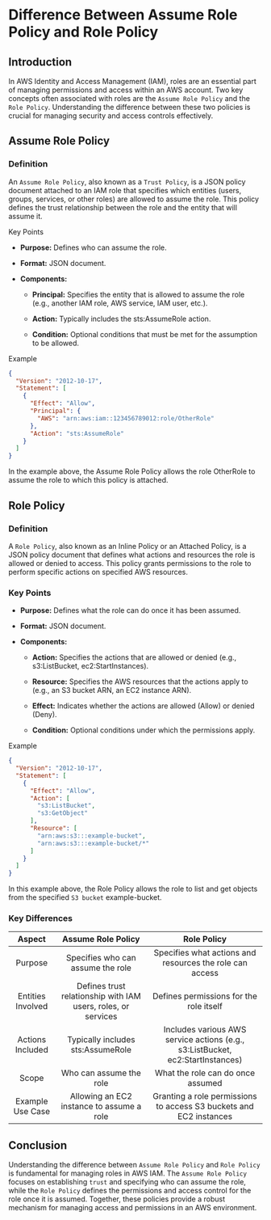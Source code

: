 # Difference Between Assume Role Policy and Role Policy

## Introduction

In AWS Identity and Access Management (IAM), roles are an essential part of managing permissions and access within an AWS account. Two key concepts often associated with roles are the `Assume Role Policy` and the `Role Policy`. Understanding the difference between these two policies is crucial for managing security and access controls effectively.

## Assume Role Policy

### Definition

An `Assume Role Policy`, also known as a `Trust Policy`, is a JSON policy document attached to an IAM role that specifies which entities (users, groups, services, or other roles) are allowed to assume the role. This policy defines the trust relationship between the role and the entity that will assume it.

Key Points

-	__Purpose:__ Defines who can assume the role.

-	__Format:__ JSON document.

-	__Components:__
    -	__Principal:__ Specifies the entity that is allowed to assume the role (e.g., another IAM role, AWS service, IAM user, etc.).

    -	__Action:__ Typically includes the sts:AssumeRole action.

    -	__Condition:__ Optional conditions that must be met for the assumption to be allowed.

Example

```json
{
  "Version": "2012-10-17",
  "Statement": [
    {
      "Effect": "Allow",
      "Principal": {
        "AWS": "arn:aws:iam::123456789012:role/OtherRole"
      },
      "Action": "sts:AssumeRole"
    }
  ]
}
```
In the example above, the Assume Role Policy allows the role OtherRole to assume the role to which this policy is attached.


## Role Policy

### Definition

A `Role Policy`, also known as an Inline Policy or an Attached Policy, is a JSON policy document that defines what actions and resources the role is allowed or denied to access. This policy grants permissions to the role to perform specific actions on specified AWS resources.

### Key Points

-	__Purpose:__ Defines what the role can do once it has been assumed.

-	__Format:__ JSON document.

-	__Components:__
	-	__Action:__ Specifies the actions that are allowed or denied (e.g., s3:ListBucket, ec2:StartInstances).

	-	__Resource:__ Specifies the AWS resources that the actions apply to (e.g., an S3 bucket ARN, an EC2 instance ARN).

	-	__Effect:__ Indicates whether the actions are allowed (Allow) or denied (Deny).

	-	__Condition:__ Optional conditions under which the permissions apply.

Example

```json
{
  "Version": "2012-10-17",
  "Statement": [
    {
      "Effect": "Allow",
      "Action": [
        "s3:ListBucket",
        "s3:GetObject"
      ],
      "Resource": [
        "arn:aws:s3:::example-bucket",
        "arn:aws:s3:::example-bucket/*"
      ]
    }
  ]
}
```
In this example above, the Role Policy allows the role to list and get objects from the specified `S3 bucket` example-bucket.

### Key Differences

|  Aspect | Assume Role Policy | Role Policy |
|:-----------:|:---------:|:----------------:|
| Purpose | Specifies who can assume the role | Specifies what actions and resources the role can access |
| Entities Involved | Defines trust relationship with IAM users, roles, or services | Defines permissions for the role itself |
| Actions Included | Typically includes sts:AssumeRole | Includes various AWS service actions (e.g., s3:ListBucket, ec2:StartInstances) |
| Scope | Who can assume the role | What the role can do once assumed |
| Example Use Case | Allowing an EC2 instance to assume a role | Granting a role permissions to access S3 buckets and EC2 instances |


## Conclusion

Understanding the difference between `Assume Role Policy` and `Role Policy` is fundamental for managing roles in AWS IAM. The `Assume Role Policy` focuses on establishing `trust` and specifying who can assume the role, while the `Role Policy` defines the permissions and access control for the role once it is assumed. Together, these policies provide a robust mechanism for managing access and permissions in an AWS environment.








